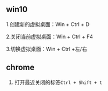## win10

1.创建新的虚拟桌面：Win + Ctrl + D

2.关闭当前虚拟桌面：Win + Ctrl + F4

3.切换虚拟桌面：Win + Ctrl +左/右

## chrome 

1. 打开最近关闭的标签`Ctrl + Shift + t`